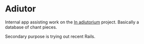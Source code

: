 # Adiutor

Internal app assisting work on the [In adiutorium][ia] project.
Basically a database of chant pieces.

Secondary purpose is trying out recent Rails.

[ia]: https://github.com/igneus/In-adiutorium
